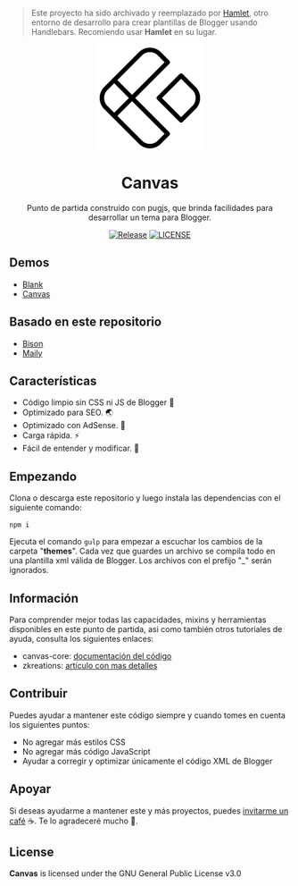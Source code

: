 > Este proyecto ha sido archivado y reemplazado por [Hamlet](https://github.com/zkreations/hamlet), otro entorno de desarrollo para crear plantillas de Blogger usando Handlebars. Recomiendo usar **Hamlet** en su lugar.

<div align="center">

  <img width='192' src="https://raw.githubusercontent.com/zkreations/canvas/master/.github/canvas.png" align="center" />

  # Canvas 

  <p>Punto de partida construido con pugjs, que brinda facilidades para desarrollar un tema para Blogger.</p>

  <p>
    <a href="https://github.com/zkreations/canvas/releases"><img src="https://img.shields.io/github/v/release/zkreations/canvas" alt="Release"></a>
    <a href="https://github.com/zkreations/canvas/blob/main/LICENSE"><img src="https://img.shields.io/github/license/zkreations/canvas" alt="LICENSE"></a>
  </p>
</div>

## Demos

- [Blank](https://blank-dev.blogspot.com/)
- [Canvas](https://canvas-dev.blogspot.com/)

## Basado en este repositorio

- [Bison](https://github.com/zkreations/bison)
- [Maily](https://github.com/zkreations/maily)

## Características

- Código limpio sin CSS ni JS de Blogger 🚀 
- Optimizado para SEO. 🌏
- Optimizado con AdSense. 🔮
- Carga rápida. ⚡️
- Fácil de entender y modificar. 🔰


## Empezando

Clona o descarga este repositorio y luego instala las dependencias con el siguiente comando:

```
npm i
```

Ejecuta el comando `gulp` para empezar a escuchar los cambios de la carpeta "**themes**". Cada vez que guardes un archivo se compila todo en una plantilla xml válida de Blogger. Los archivos con el prefijo "_" serán ignorados.

## Información

Para comprender mejor todas las capacidades, mixins y herramientas disponibles en este punto de partida, asi como también otros tutoriales de ayuda, consulta los siguientes enlaces:

- canvas-core: [documentación del código](https://github.com/zkreations/canvas-core/blob/main/README.md)
- zkreations: [artículo con mas detalles](https://www.zkreations.com/2023/01/crear-temas-de-blogger.html)

## Contribuir

Puedes ayudar a mantener este código siempre y cuando tomes en cuenta los siguientes puntos:

- No agregar más estilos CSS
- No agregar más código JavaScript
- Ayudar a corregir y optimizar únicamente el código XML de Blogger

## Apoyar

Si deseas ayudarme a mantener este y más proyectos, puedes [invitarme un café](https://ko-fi.com/zkreations) ☕. Te lo agradeceré mucho 👏.

## License

**Canvas** is licensed under the GNU General Public License v3.0
